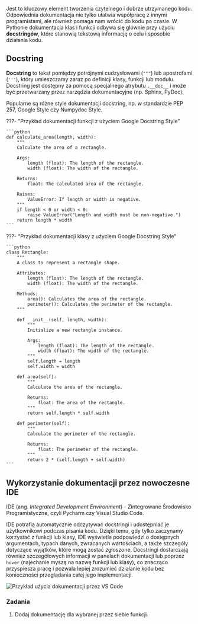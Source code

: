 Jest to kluczowy element tworzenia czytelnego i dobrze utrzymanego kodu. Odpowiednia dokumentacja nie tylko ułatwia współpracę z innymi programistami, ale również pomaga nam wrócić do kodu po czasie. W Pythonie dokumentacja klas i funkcji odbywa się głównie przy użyciu **docstringów**, które stanowią tekstową informację o celu i sposobie działania kodu.

## Docstring
**Docstring** to tekst pomiędzy potrójnymi cudzysłowami (`"""`) lub apostrofami (`'''`), który umieszczamy zaraz po definicji klasy, funkcji lub modułu. Docstring jest dostępny za pomocą specjalnego atrybutu `.__doc__` i może być przetwarzany przez narzędzia dokumentacyjne (np. Sphinx, PyDoc).

Popularne są różne style dokumentacji docstring, np. w standardzie PEP 257, Google Style czy Numpydoc Style.

???- "Przykład dokumentacji funkcji z użyciem Google Docstring Style"

    ```python
    def calculate_area(length, width):
        """
        Calculate the area of a rectangle.
    
        Args:
            length (float): The length of the rectangle.
            width (float): The width of the rectangle.
    
        Returns:
            float: The calculated area of the rectangle.
        
        Raises:
            ValueError: If length or width is negative.
        """
        if length < 0 or width < 0:
            raise ValueError("Length and width must be non-negative.")
        return length * width
    ```

???- "Przykład dokumentacji klasy z użyciem Google Docstring Style"

    ```python
    class Rectangle:
        """
        A class to represent a rectangle shape.
    
        Attributes:
            length (float): The length of the rectangle.
            width (float): The width of the rectangle.
    
        Methods:
            area(): Calculates the area of the rectangle.
            perimeter(): Calculates the perimeter of the rectangle.
        """
    
        def __init__(self, length, width):
            """
            Initialize a new rectangle instance.
    
            Args:
                length (float): The length of the rectangle.
                width (float): The width of the rectangle.
            """
            self.length = length
            self.width = width
    
        def area(self):
            """
            Calculate the area of the rectangle.
    
            Returns:
                float: The area of the rectangle.
            """
            return self.length * self.width
    
        def perimeter(self):
            """
            Calculate the perimeter of the rectangle.
    
            Returns:
                float: The perimeter of the rectangle.
            """
            return 2 * (self.length + self.width)
    ```

## Wykorzystanie dokumentacji przez nowoczesne IDE

IDE (ang. *Integrated Development Environment*) - Zintegrowane Środowisko Programistyczne, czyli Pycharm czy Visual Studio Code.

IDE potrafią automatycznie odczytywać docstringi i udostępniać je użytkownikowi podczas pisania kodu. Dzięki temu, gdy tylko zaczynamy korzystać z funkcji lub klasy, IDE wyświetla podpowiedzi o dostępnych argumentach, typach danych, zwracanych wartościach, a także szczegóły dotyczące wyjątków, które mogą zostać zgłoszone. Docstringi dostarczają również szczegółowych informacji w panelach dokumentacji lub poprzez `hover` (najechanie myszą na nazwę funkcji lub klasy), co znacząco przyspiesza pracę i pozwala lepiej zrozumieć działanie kodu bez konieczności przeglądania całej jego implementacji.

![Przykład użycia dokumentacji przez VS Code](/python-1-starter/assets/images/dokumentowanie_funkcji.png)

### Zadania

1. Dodaj dokumentację dla wybranej przez siebie funkcji.